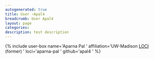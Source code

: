```yaml
---
autogenerated: true
title: User ›Apal4
breadcrumb: User Apal4
layout: page
categories: 
description: test description
---
```


{% include user-box name='Aparna Pal ' affiliation='UW-Madison [LOCI](LOCI "wikilink") (former) ' loci='aparna-pal ' github='apal4 ' %}
